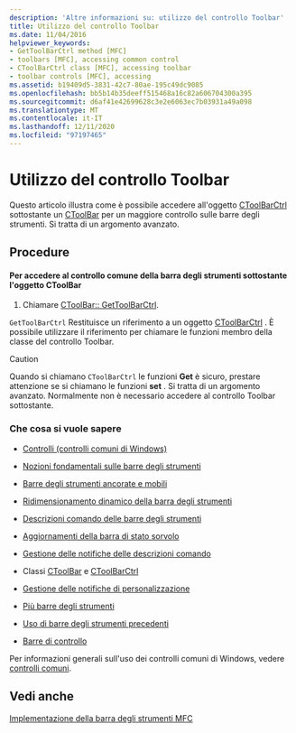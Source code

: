 ```yaml
---
description: 'Altre informazioni su: utilizzo del controllo Toolbar'
title: Utilizzo del controllo Toolbar
ms.date: 11/04/2016
helpviewer_keywords:
- GetToolBarCtrl method [MFC]
- toolbars [MFC], accessing common control
- CToolBarCtrl class [MFC], accessing toolbar
- toolbar controls [MFC], accessing
ms.assetid: b19409d5-3831-42c7-80ae-195c49dc9085
ms.openlocfilehash: bb5b14b35deeff515468a16c82a606704300a395
ms.sourcegitcommit: d6af41e42699628c3e2e6063ec7b03931a49a098
ms.translationtype: MT
ms.contentlocale: it-IT
ms.lasthandoff: 12/11/2020
ms.locfileid: "97197465"
---
```

# <a name="working-with-the-toolbar-control"></a>Utilizzo del controllo Toolbar

Questo articolo illustra come è possibile accedere all'oggetto [CToolBarCtrl](../mfc/reference/ctoolbarctrl-class.md) sottostante un [CToolBar](../mfc/reference/ctoolbar-class.md) per un maggiore controllo sulle barre degli strumenti. Si tratta di un argomento avanzato.

## <a name="procedures"></a>Procedure

#### <a name="to-access-the-toolbar-common-control-underlying-your-ctoolbar-object"></a>Per accedere al controllo comune della barra degli strumenti sottostante l'oggetto CToolBar

1. Chiamare [CToolBar:: GetToolBarCtrl](../mfc/reference/ctoolbar-class.md#gettoolbarctrl).

`GetToolBarCtrl` Restituisce un riferimento a un oggetto [CToolBarCtrl](../mfc/reference/ctoolbarctrl-class.md) . È possibile utilizzare il riferimento per chiamare le funzioni membro della classe del controllo Toolbar.

> [!CAUTION]
> Quando si chiamano `CToolBarCtrl` le funzioni **Get** è sicuro, prestare attenzione se si chiamano le funzioni **set** . Si tratta di un argomento avanzato. Normalmente non è necessario accedere al controllo Toolbar sottostante.

### <a name="what-do-you-want-to-know-more-about"></a>Che cosa si vuole sapere

- [Controlli (controlli comuni di Windows)](../mfc/controls-mfc.md)

- [Nozioni fondamentali sulle barre degli strumenti](../mfc/toolbar-fundamentals.md)

- [Barre degli strumenti ancorate e mobili](../mfc/docking-and-floating-toolbars.md)

- [Ridimensionamento dinamico della barra degli strumenti](../mfc/docking-and-floating-toolbars.md)

- [Descrizioni comando delle barre degli strumenti](../mfc/toolbar-tool-tips.md)

- [Aggiornamenti della barra di stato sorvolo](../mfc/toolbar-tool-tips.md)

- [Gestione delle notifiche delle descrizioni comando](../mfc/handling-tool-tip-notifications.md)

- Classi [CToolBar](../mfc/reference/ctoolbar-class.md) e [CToolBarCtrl](../mfc/reference/ctoolbarctrl-class.md)

- [Gestione delle notifiche di personalizzazione](../mfc/handling-customization-notifications.md)

- [Più barre degli strumenti](../mfc/toolbar-fundamentals.md)

- [Uso di barre degli strumenti precedenti](../mfc/using-your-old-toolbars.md)

- [Barre di controllo](../mfc/control-bars.md)

Per informazioni generali sull'uso dei controlli comuni di Windows, vedere [controlli comuni](/windows/win32/Controls/common-controls-intro).

## <a name="see-also"></a>Vedi anche

[Implementazione della barra degli strumenti MFC](../mfc/mfc-toolbar-implementation.md)
